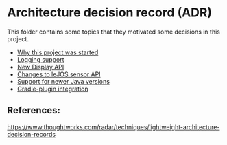 # Architecture decision record (ADR)

This folder contains some topics that they motivated some decisions
in this project.

* [Why this project was started](adr-lejos-support.md)
* [Logging support](adr-logging-support.md)
* [New Display API](adr-display-api.md)
* [Changes to leJOS sensor API](adr-lejos-sensor.md)
* [Support for newer Java versions](adr-openjdk-builds.md)
* [Gradle-plugin integration](adr-plugin-integration.md)

## References:

https://www.thoughtworks.com/radar/techniques/lightweight-architecture-decision-records
